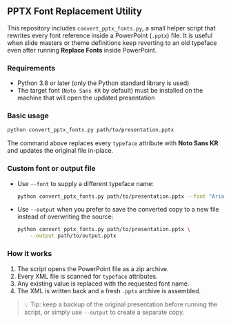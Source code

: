 
## PPTX Font Replacement Utility

This repository includes `convert_pptx_fonts.py`, a small helper script that
rewrites every font reference inside a PowerPoint (`.pptx`) file.  It is useful
when slide masters or theme definitions keep reverting to an old typeface even
after running **Replace Fonts** inside PowerPoint.

### Requirements

- Python 3.8 or later (only the Python standard library is used)
- The target font (``Noto Sans KR`` by default) must be installed on the
  machine that will open the updated presentation

### Basic usage

```bash
python convert_pptx_fonts.py path/to/presentation.pptx
```

The command above replaces every `typeface` attribute with **Noto Sans KR** and
updates the original file in-place.

### Custom font or output file

- Use `--font` to supply a different typeface name:

  ```bash
  python convert_pptx_fonts.py path/to/presentation.pptx --font "Arial"
  ```

- Use `--output` when you prefer to save the converted copy to a new file
  instead of overwriting the source:

  ```bash
  python convert_pptx_fonts.py path/to/presentation.pptx \
      --output path/to/output.pptx
  ```

### How it works

1. The script opens the PowerPoint file as a zip archive.
2. Every XML file is scanned for `typeface` attributes.
3. Any existing value is replaced with the requested font name.
4. The XML is written back and a fresh `.pptx` archive is assembled.

> 💡 Tip: keep a backup of the original presentation before running the script,
> or simply use `--output` to create a separate copy.

